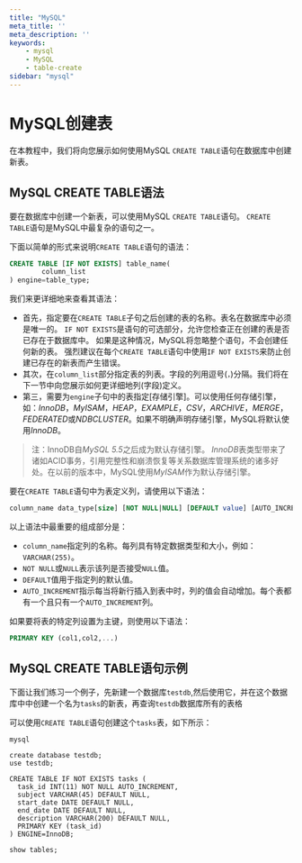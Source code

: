 ```yaml
---
title: "MySQL"
meta_title: ''
meta_description: ''
keywords: 
    - mysql
    - MySQL
    - table-create
sidebar: "mysql"
---
```

# MySQL创建表 			

在本教程中，我们将向您展示如何使用MySQL `CREATE TABLE`语句在数据库中创建新表。

## MySQL CREATE TABLE语法

要在数据库中创建一个新表，可以使用MySQL `CREATE TABLE`语句。 `CREATE TABLE`语句是MySQL中最复杂的语句之一。

下面以简单的形式来说明`CREATE TABLE`语句的语法：

```sql
CREATE TABLE [IF NOT EXISTS] table_name(
        column_list
) engine=table_type;
```

我们来更详细地来查看其语法：

- 首先，指定要在`CREATE TABLE`子句之后创建的表的名称。表名在数据库中必须是唯一的。 `IF NOT EXISTS`是语句的可选部分，允许您检查正在创建的表是否已存在于数据库中。 如果是这种情况，MySQL将忽略整个语句，不会创建任何新的表。 强烈建议在每个`CREATE TABLE`语句中使用`IF NOT EXISTS`来防止创建已存在的新表而产生错误。
- 其次，在`column_list`部分指定表的列表。字段的列用逗号(`，`)分隔。我们将在下一节中向您展示如何更详细地列(字段)定义。
- 第三，需要为`engine`子句中的表指定[存储引擎]。可以使用任何存储引擎，如：*InnoDB*，*MyISAM*，*HEAP*，*EXAMPLE*，*CSV*，*ARCHIVE*，*MERGE*， *FEDERATED*或*NDBCLUSTER*。如果不明确声明存储引擎，MySQL将默认使用*InnoDB*。

> 注：InnoDB自*MySQL 5.5*之后成为默认存储引擎。 *InnoDB*表类型带来了诸如ACID事务，引用完整性和崩溃恢复等关系数据库管理系统的诸多好处。在以前的版本中，MySQL使用*MyISAM*作为默认存储引擎。

要在`CREATE TABLE`语句中为表定义列，请使用以下语法：

```sql
column_name data_type[size] [NOT NULL|NULL] [DEFAULT value] [AUTO_INCREMENT]
```

以上语法中最重要的组成部分是：

- `column_name`指定列的名称。每列具有特定数据类型和大小，例如：`VARCHAR(255)`。
- `NOT NULL`或`NULL`表示该列是否接受`NULL`值。
- `DEFAULT`值用于指定列的默认值。
- `AUTO_INCREMENT`指示每当将新行插入到表中时，列的值会自动增加。每个表都有一个且只有一个`AUTO_INCREMENT`列。

如果要将表的特定列设置为主键，则使用以下语法：

```sql
PRIMARY KEY (col1,col2,...)
```

## MySQL CREATE TABLE语句示例

下面让我们练习一个例子，先新建一个数据库`testdb`,然后使用它，并在这个数据库中中创建一个名为`tasks`的新表，再查询`testdb`数据库所有的表格

可以使用`CREATE TABLE`语句创建这个`tasks`表，如下所示：

```shell
mysql
```

```shell
create database testdb;
use testdb;
```

```shell
CREATE TABLE IF NOT EXISTS tasks (
  task_id INT(11) NOT NULL AUTO_INCREMENT,
  subject VARCHAR(45) DEFAULT NULL,
  start_date DATE DEFAULT NULL,
  end_date DATE DEFAULT NULL,
  description VARCHAR(200) DEFAULT NULL,
  PRIMARY KEY (task_id)
) ENGINE=InnoDB;
```

```shell
show tables;
```
<code class=backend-type backend-type=free></code>

